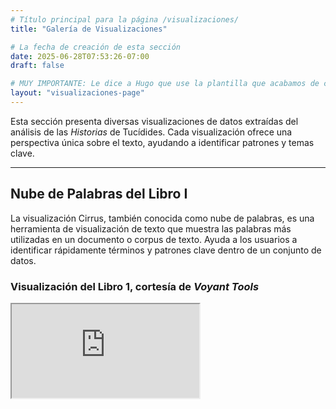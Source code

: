 ```yaml
---
# Título principal para la página /visualizaciones/
title: "Galería de Visualizaciones"

# La fecha de creación de esta sección
date: 2025-06-28T07:53:26-07:00
draft: false

# MUY IMPORTANTE: Le dice a Hugo que use la plantilla que acabamos de crear.
layout: "visualizaciones-page" 
---
```


Esta sección presenta diversas visualizaciones de datos extraídas del análisis de las *Historias* de Tucídides. Cada visualización ofrece una perspectiva única sobre el texto, ayudando a identificar patrones y temas clave.

---

## Nube de Palabras del Libro I

La visualización Cirrus, también conocida como nube de palabras, es una herramienta de visualización de texto que muestra las palabras más utilizadas en un documento o corpus de texto. Ayuda a los usuarios a identificar rápidamente términos y patrones clave dentro de un conjunto de datos.

### Visualización del Libro 1, cortesía de *Voyant Tools*

<div class="responsive-iframe-container">
<iframe title="Nube de palabras del Libro I de Tucídides" src="https://voyant-tools.org/tool/Cirrus/?stopList=keywords-5ac479f0978aa84b8d83a4262d52d768&visible=100&corpus=144da3d16b9b9b7d1c7339315193ca29"></iframe>
</div>